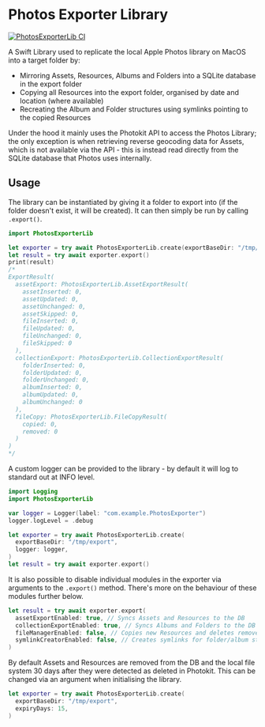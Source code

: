 # Photos Exporter Library

[![PhotosExporterLib CI](https://github.com/motns/PhotosExporterLib.swift/actions/workflows/CI.yml/badge.svg)](https://github.com/motns/PhotosExporterLib.swift/actions/workflows/CI.yml)

A Swift Library used to replicate the local Apple Photos library on MacOS into a target folder by:
* Mirroring Assets, Resources, Albums and Folders into a SQLite database in the export folder
* Copying all Resources into the export folder, organised by date and location (where available)
* Recreating the Album and Folder structures using symlinks pointing to the copied Resources

Under the hood it mainly uses the Photokit API to access the Photos Library; the only exception
is when retrieving reverse geocoding data for Assets, which is not available via the API - this is
instead read directly from the SQLite database that Photos uses internally.

## Usage

The library can be instantiated by giving it a folder to export into (if the folder doesn't exist,
it will be created). It can then simply be run by calling `.export()`.
```swift
import PhotosExporterLib

let exporter = try await PhotosExporterLib.create(exportBaseDir: "/tmp/export")
let result = try await exporter.export()
print(result)
/*
ExportResult(
  assetExport: PhotosExporterLib.AssetExportResult(
    assetInserted: 0,
    assetUpdated: 0,
    assetUnchanged: 0,
    assetSkipped: 0,
    fileInserted: 0,
    fileUpdated: 0,
    fileUnchanged: 0,
    fileSkipped: 0
  ),
  collectionExport: PhotosExporterLib.CollectionExportResult(
    folderInserted: 0,
    folderUpdated: 0,
    folderUnchanged: 0,
    albumInserted: 0,
    albumUpdated: 0,
    albumUnchanged: 0
  ),
  fileCopy: PhotosExporterLib.FileCopyResult(
    copied: 0,
    removed: 0
  )
)
*/
```

A custom logger can be provided to the library - by default it will log to
standard out at INFO level.
```swift
import Logging
import PhotosExporterLib

var logger = Logger(label: "com.example.PhotosExporter")
logger.logLevel = .debug

let exporter = try await PhotosExporterLib.create(
  exportBaseDir: "/tmp/export",
  logger: logger,
)
let result = try await exporter.export()
```

It is also possible to disable individual modules in the exporter via arguments
to the `.export()` method. There's more on the behaviour of these modules further below.
```swift
let result = try await exporter.export(
  assetExportEnabled: true, // Syncs Assets and Resources to the DB
  collectionExportEnabled: true, // Syncs Albums and Folders to the DB
  fileManagerEnabled: false, // Copies new Resources and deletes removed ones
  symlinkCreatorEnabled: false, // Creates symlinks for folder/album structure locally
)
```

By default Assets and Resources are removed from the DB and the local file system
30 days after they were detected as deleted in Photokit. This can be changed via an
argument when initialising the library.
```swift
let exporter = try await PhotosExporterLib.create(
  exportBaseDir: "/tmp/export",
  expiryDays: 15,
)
```